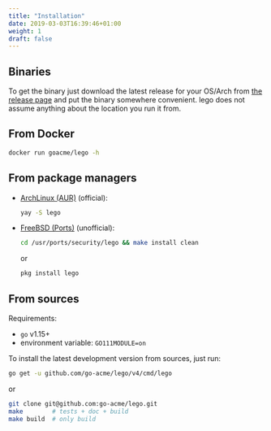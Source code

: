 ```yaml
---
title: "Installation"
date: 2019-03-03T16:39:46+01:00
weight: 1
draft: false
---
```


## Binaries

To get the binary just download the latest release for your OS/Arch from [the release page](https://github.com/go-acme/lego/releases) and put the binary somewhere convenient.
lego does not assume anything about the location you run it from.

## From Docker

```bash
docker run goacme/lego -h
```

## From package managers

- [ArchLinux (AUR)](https://aur.archlinux.org/packages/lego) (official):

  ```bash
  yay -S lego
  ```

- [FreeBSD (Ports)](https://www.freshports.org/security/lego) (unofficial):

  ```bash
  cd /usr/ports/security/lego && make install clean
  ```

  or

  ```bash
  pkg install lego
  ```

## From sources

Requirements:

- `go` v1.15+
- environment variable: `GO111MODULE=on`

To install the latest development version from sources, just run:

```bash
go get -u github.com/go-acme/lego/v4/cmd/lego
```

or

```bash
git clone git@github.com:go-acme/lego.git
make        # tests + doc + build
make build  # only build
```
